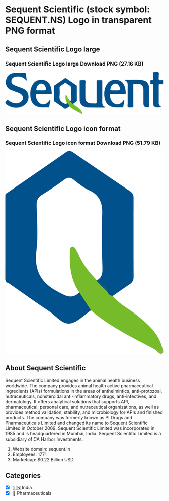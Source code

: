 # Sequent Scientific (stock symbol: SEQUENT.NS) Logo in transparent PNG format

## Sequent Scientific Logo large

### Sequent Scientific Logo large Download PNG (27.16 KB)

![Sequent Scientific Logo large Download PNG (27.16 KB)](/img/orig/SEQUENT.NS_BIG-7060b055.png)

## Sequent Scientific Logo icon format

### Sequent Scientific Logo icon format Download PNG (51.79 KB)

![Sequent Scientific Logo icon format Download PNG (51.79 KB)](/img/orig/SEQUENT.NS-24ae2ad5.png)

## About Sequent Scientific

Sequent Scientific Limited engages in the animal health business worldwide. The company provides animal health active pharmaceutical ingredients (APIs) formulations in the areas of anthelmintics, anti-protozoal, nutraceuticals, nonsteroidal anti-inflammatory drugs, anti-infectives, and dermatology. It offers analytical solutions that supports API, pharmaceutical, personal care, and nutraceutical organizations, as well as provides method validation, stability, and microbiology for APIs and finished products. The company was formerly known as PI Drugs and Pharmaceuticals Limited and changed its name to Sequent Scientific Limited in October 2009. Sequent Scientific Limited was incorporated in 1985 and is headquartered in Mumbai, India. Sequent Scientific Limited is a subsidiary of CA Harbor Investments.

1. Website domain: sequent.in
2. Employees: 1771
3. Marketcap: $0.22 Billion USD


## Categories
- [x] 🇮🇳 India
- [x] 💊 Pharmaceuticals

